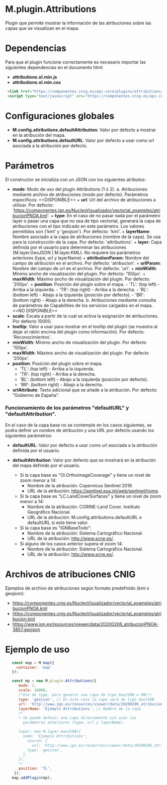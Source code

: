 # M.plugin.Attributions
Plugin que permite mostrar la información de las atribuciones sobre las capas que se visualizan en el mapa.
# Dependencias
Para que el plugin funcione correctamente es necesario importar las siguientes dependencias en el documento html:
- **attributions.ol.min.js**
- **attributions.ol.min.css**
```html
 <link href="https://componentes.cnig.es/api-core/plugins/attributions/attributions.ol.min.css" rel="stylesheet" />
 <script type="text/javascript" src="https://componentes.cnig.es/api-core/plugins/attributions/attributions.ol.min.js"></script>
``` 
# Configuraciones globales
- **M.config.attributions.defaultAttribution**: Valor por defecto a mostrar en la atribución del mapa.
- **M.config.attributions.defaultURL**: Valor por defecto a usar como url asociada a la atribución por defecto.
# Parámetros
El constructor se inicializa con un JSON con los siguientes atributos:
 * **mode**: Modo de uso del plugin Attributions (1 ó 2).
     a. Atribuciones mediante archivo de atribuciones (modo por defecto). Parámetros específicos: ==DISPONIBLE==
         + **url**: Url del archivo de atribuciones a utilizar. Por defecto: 'https://componentes.ign.es/NucleoVisualizador/vectorial_examples/atribucionPNOA.kml'.
         + **type**: En el caso de no pasar nada por el parámetro layer o pasar una capa que no sea de tipo vectorial, generará la capa de atribuciones con el tipo indicado en este parámetro. Los valores permitidos son ('kml' y 'geojson'). Por defecto: 'kml'.
         + **layerName**: Nombre asociado a la capa de atribuciones (nombre de la capa). Se usa para la construcción de la capa. Por defecto: 'attributions'.
         + **layer**: Capa definida por el usuario para determinar las atribuciones {M.layer.GeoJSON | M.layer.KML}. No requiere los parámetros anteriores (type, url y layerName)
         + **attributionParam**: Nombre del campo de atribución en el archivo. Por defecto: 'atribucion'.
         + **urlParam**: Nombre del campo de url en el archivo. Por defecto: 'url'.
         + **minWidth**: Mínimo ancho de visualización del plugin. Por defecto: '100px'.
         + **maxWidth**: Máximo ancho de visualización del plugin. Por defecto: '200px'.
         + **position**: Posición del plugin sobre el mapa.
            - 'TL': (top left) - Arriba a la izquierda.
            - 'TR': (top right) - Arriba a la derecha.
            - 'BL': (bottom left) - Abajo a la izquierda (posición por defecto).
            - 'BR': (bottom right) - Abajo a la derecha.
     b. Atribuciones mediante consulta de parámetros de Capabilities de los servicios cargados en el mapa. ==NO DISPONIBLE==
* **scale**: Escala a partir de la cual se activa la asignación de atribuciones. Por defecto 10000.
* **tooltip**: Valor a usar para mostrar en el tooltip del plugin (se muestra al dejar el ratón encima del plugin como información). Por defecto: 'Reconocimientos'. 
* **minWidth**: Mínimo ancho de visualización del plugin. Por defecto '100px'.
* **maxWidth**: Máximo ancho de visualización del plugin. Por defecto '200px'.
* **position**: Posición del plugin sobre el mapa.
  - 'TL': (top left) - Arriba a la izquierda.
  - 'TR': (top right) - Arriba a la derecha.
  - 'BL': (bottom left) - Abajo a la izquierda (posición por defecto).
  - 'BR': (bottom right) - Abajo a la derecha.
* **urlAttribute**: Texto adicional que se añade a la atribución. Por defecto: "Gobierno de España".
### Funcionamiento de los parámetros "defaultURL" y "defaultAttribution".
En el caso de la capa base no se contemple en los casos siguientes, se podra definir un nombre de atribución y una URL por defecto usando los siguientes parámetros:
* **defaultURL**: Valor por defecto a usar como url asociada a la atribución definida por el usuario.
* **defaultAttribution**: Valor por defecto que se mostrará en la atribución del mapa definido por el usuario.

  * Si la capa base es "OI.OrthoimageCoverage" y tiene un nivel de zoom menor a 14:
    - Nombre de la atribución: Copernicus Sentinel 2019.
    - URL de la atribución: https://sentinel.esa.int/web/sentinel/home.
  * Si la capa base es "LC.LandCoverSurfaces" y tiene un nivel de zoom menor a 14:
    - Nombre de la atribución: CORINE-Land Cover. Instituto Geográfico Nacional.
    - URL de la atribución: M.config.attributions.defaultURL o defaultURL si este tiene valor.
  * Si la capa base es "IGNBaseTodo":
    - Nombre de la atribución: Sistema Cartográfico Nacional.
    - URL de la atribución: http://www.scne.es/.
  * Si alguno de los casos anterior supera el zoom 14:
    - Nombre de la atribución: Sistema Cartográfico Nacional.
    - URL de la atribución: http://www.scne.es/.
# Archivos de atribuciones CNIG
Ejemplos de archivo de atribuciones según formato predefinido (kml o geojson):
- https://componentes.cnig.es/NucleoVisualizador/vectorial_examples/atribucionPNOA.kml
- https://componentes.cnig.es/NucleoVisualizador/vectorial_examples/atribucion.kml
- https://www.ign.es/resources/viewer/data/20200206_atribucionPNOA-3857.geojson
# Ejemplo de uso
```javascript
   const map = M.map({
     container: 'map'
   });

   const mp = new M.plugin.Attributions({ 
      mode: 1,
      scale: 10000,
      /*Uso de type, para generar una capa de tipo GeoJSON o KML*/
      type: 'geojson', // En este caso la capa será de tipo GeoJSON
      url: 'http://www.ign.es/resources/viewer/data/20200206_atribucionPNOA-3857.geojson', // URL de la capa
      layerName: 'Ejemplo Attributions', // Nombre de la capa
      /*
      + Se puede defenir una capa directamente sin usar los 
        parámetros anteriores (type, url y layerName).

      layer: new M.layer.GeoJSON({
        name: 'Ejemplo Attributions',
          source: {
            url: 'http://www.ign.es/resources/viewer/data/20200206_atribucionPNOA-3857.geojson',
          type: 'geojson',
        },
      }),
      */
      position: 'TL',
    });
   map.addPlugin(mp);
```
